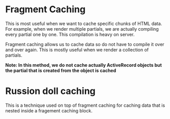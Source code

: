 # Fragment Caching
This is most useful when we want to cache specific chunks of HTML data. For example, when we render multiple partials, we are actually compiling every partial one by one. This compilation is heavy on server.

Fragment caching allows us to cache data so do not have to compile it over and over again. This is mostly useful when we render a collection of partials.

**Note: In this method, we do not cache actually ActiveRecord objects but the partial that is created from the object is cached**

# Russion doll caching
This is a technique used on top of fragment caching for caching data that is nested inside a fragement caching block.
